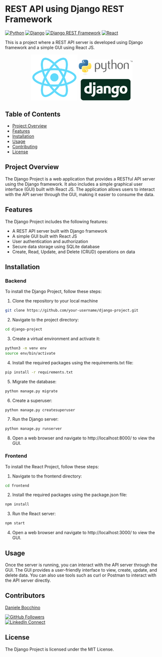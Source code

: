 # REST API using Django REST Framework

[![Python](https://img.shields.io/badge/Python-3.9.13.-yellow)](https://www.python.org/downloads/release/python-380/)
[![Django](https://img.shields.io/badge/Django-4.2.0-green)](https://www.djangoproject.com/download/)
[![Django REST Framework](https://img.shields.io/badge/Django%20REST%20Framework-3.14.0-red)](https://www.django-rest-framework.org/)
[![React](https://img.shields.io/badge/React-18.0.2-blue)](https://reactjs.org/)

This is a project where a REST API server is developed using Django framework and a simple GUI using React JS.

<p align="middle">
    <img width='30%' margin='1rem' src='frontend/public/logo512.png'>
    <img width='35%' margin='1rem' src='frontend/public/django.png'>
</p>

## Table of Contents

- [Project Overview](#projectoverview)
- [Features](#features)
- [Installation](#installation)
- [Usage](#usage)
- [Contributing](#contributing)
- [License](#license)

## Project Overview

The Django Project is a web application that provides a RESTful API server using the Django framework. It also includes a simple graphical user interface (GUI) built with React JS. The application allows users to interact with the API server through the GUI, making it easier to consume the data.

## Features

The Django Project includes the following features:

- A REST API server built with Django framework
- A simple GUI built with React JS
- User authentication and authorization
- Secure data storage using SQLite database
- Create, Read, Update, and Delete (CRUD) operations on data

## Installation

### Backend

To install the Django Project, follow these steps:

1. Clone the repository to your local machine

```bash
git clone https://github.com/your-username/django-project.git
```

2. Navigate to the project directory:

```bash
cd django-project
```

3. Create a virtual environment and activate it:

```bash
python3 -m venv env
source env/bin/activate
```

4. Install the required packages using the requirements.txt file:

```bash
pip install -r requirements.txt
```

5. Migrate the database:

```bash
python manage.py migrate
```

6. Create a superuser:

```bash
python manage.py createsuperuser
```

7. Run the Django server:

```bash
python manage.py runserver
```

8. Open a web browser and navigate to http://localhost:8000/ to view the GUI.

### Frontend

To install the React Project, follow these steps:

1. Navigate to the frontend directory:

```bash
cd frontend
```

2. Install the required packages using the package.json file:

```bash
npm install
```

3. Run the React server:

```bash
npm start
```

4. Open a web browser and navigate to http://localhost:3000/ to view the GUI.

## Usage

Once the server is running, you can interact with the API server through the GUI. The GUI provides a user-friendly interface to view, create, update, and delete data. You can also use tools such as curl or Postman to interact with the API server directly.

## Contributors

[Daniele Bocchino](https://danielebocchino.github.io/)

[![GitHub Followers](https://img.shields.io/github/followers/DanieleBocchino?style=social)](https://github.com/DanieleBocchino)  
[![LinkedIn Connect](https://img.shields.io/badge/LinkedIn-Connect-blue?style=social&logo=linkedin)](https://www.linkedin.com/in/daniele-bocchino-aa602a20b/)

## License

The Django Project is licensed under the MIT License.

